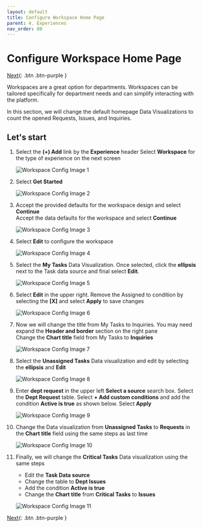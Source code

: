 ```yaml
---
layout: default
title: Configure Workspace Home Page
parent: 4. Experiences
nav_order: 80
---
```


# Configure Workspace Home Page

[Next][NEXT]{: .btn .btn-purple }

Workspaces are a great option for departments. Workspaces can be tailored specifically for department needs and can simplify interacting with the platform.

In this section, we will change the default homepage Data Visualizations to count the opened Requests, Issues, and Inquiries.

## Let's start

1. Select the **(+) Add** link by the **Experience** header
    Select **Workspace** for the type of experience on the next screen

    ![Workspace Config Image 1](images/ws_1.png)

2. Select **Get Started**

    ![Workspace Config Image 2](images/ws_2.png)

3. Accept the provided defaults for the workspace design and select **Continue**\
    Accept the data defaults for the workspace and select **Continue**

    ![Workspace Config Image 3](images/ws_3.png)

4. Select **Edit** to configure the workspace

    ![Workspace Config Image 4](images/ws_4.png)

5. Select the **My Tasks** Data Visualization. Once selected, click the **ellipsis** next to the Task data source and final select **Edit**.

    ![Workspace Config Image 5](images/ws_5.png)

6. Select **Edit** in the upper right. Remove the Assigned to condition by selecting the **[X]** and select **Apply** to save changes

    ![Workspace Config Image 6](images/ws_6.png)

7. Now we will change the title from My Tasks to Inquiries. You may need expand the **Header and border** section on the right pane\
    Change the **Chart title** field from My Tasks to **Inquiries**

    ![Workspace Config Image 7](images/ws_7.png)

8. Select the **Unassigned Tasks** Data visualization and edit by selecting the **ellipsis** and **Edit**

    ![Workspace Config Image 8](images/ws_8.png)

9. Enter **dept request** in the upper left **Select a source** search box. Select the **Dept Request** table. Select **+ Add custom conditions** and add the condition **Active is true** as shown below. Select **Apply**

    ![Workspace Config Image 9](images/ws_9.png)

10. Change the Data visualization from **Unassigned Tasks** to **Requests** in the **Chart title** field using the same steps as last time

    ![Workspace Config Image 10](images/ws_10.png)

11. Finally, we will change the **Critical Tasks** Data visualization using the same steps

    - Edit the **Task Data source**
    - Change the table to **Dept Issues**
    - Add the condition **Active is true**
    - Change the **Chart title** from **Critical Tasks** to **Issues**

    ![Workspace Config Image 11](images/ws_11.png)

[Next][NEXT]{: .btn .btn-purple }

[NEXT]: ../9_dept_req_rp

